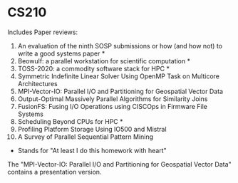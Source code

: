 # CS210

Includes Paper reviews:

1. An evaluation of the ninth SOSP submissions or how (and how not) to write a good systems paper *
2. Beowulf: a parallel workstation for scientific computation *
3. TOSS-2020: a commodity software stack for HPC *
4. Symmetric Indefinite Linear Solver Using OpenMP Task on Multicore Architectures
5. MPI-Vector-IO: Parallel I/O and Partitioning for Geospatial Vector Data
6. Output-Optimal Massively Parallel Algorithms for Similarity Joins
7. FusionFS: Fusing I/O Operations using CISCOps in Firmware File Systems
8. Scheduling Beyond CPUs for HPC *
9. Profiling Platform Storage Using IO500 and Mistral
10. A Survey of Parallel Sequential Pattern Mining

* Stands for "At least I do this homework with heart"

The "MPI-Vector-IO: Parallel I/O and Partitioning for Geospatial Vector Data" contains a presentation version.
